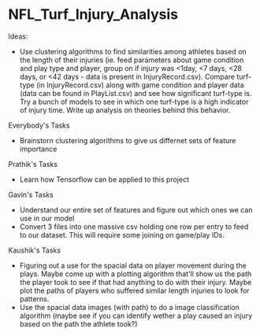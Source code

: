 # NFL_Turf_Injury_Analysis

Ideas:
  - Use clustering algorithms to find similarities among athletes based on the length of their injuries (ie. feed parameters about game condition and play type and player, group on if injury was <1day, <7 days, <28 days, or <42 days - data is present in InjuryRecord.csv). Compare turf-type (in InjuryRecord.csv) along with game condition and player data (data can be found in PlayList.csv) and see how significant turf-type is. Try a bunch of models to see in which one turf-type is a high indicator of injury time. Write up analysis on theories behind this behavior.

Everybody's Tasks
  - Brainstorn clustering algorithms to give us differnet sets of feature importance

Prathik's Tasks
  - Learn how Tensorflow can be applied to this project

Gavin's Tasks
  - Understand our entire set of features and figure out which ones we can use in our model
  - Convert 3 files into one massive csv holding one row per entry to feed to our dataset. This will require some joining on game/play IDs.

Kaushik's Tasks
  - Figuring out a use for the spacial data on player movement during the plays. Maybe come up with a plotting algorithm that'll show us the path the player took to see if that had anything to do with their injury. Maybe plot the paths of players who suffered similar length injuries to look for patterns.
  - Use the spacial data images (with path) to do a image classification algorithm (maybe see if you can identify wether a play caused an injury based on the path the athlete took?)
